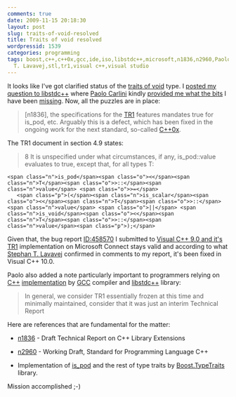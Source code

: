 ```yaml
---
comments: true
date: 2009-11-15 20:18:30
layout: post
slug: traits-of-void-resolved
title: Traits of void resolved
wordpressid: 1539
categories: programming
tags: boost,c++,c++0x,gcc,ide,iso,libstdc++,microsoft,n1836,n2960,Paolo Carlini,programming,project,Stephan
  T. Lavavej,stl,tr1,visual c++,visual studio
---
```


It looks like I've got clarified status of the [traits of void](/?p=1519) type. I [posted my question to libstdc++](http://gcc.gnu.org/ml/libstdc++/2009-11/msg00041.html) where [Paolo Carlini](http://blogs.oracle.com/pcarlini/) kindly [provided me what the bits](http://gcc.gnu.org/ml/libstdc++/2009-11/msg00042.html) I have been [missing](http://groups.google.com/group/comp.std.c++/browse_thread/thread/01381d52adc619d6/). Now, all the puzzles are in place:





> [n1836], the specifications for the [TR1](http://en.wikipedia.org/wiki/C%2B%2B_Technical_Report_1) features mandates true for is_pod<void>, etc. Arguably this is a defect, which has been fixed in the ongoing work for the next standard, so-called [C++0x](http://en.wikipedia.org/wiki/C%2B%2B0x).





The TR1 document in section 4.9 states:




> 8 It is unspecified under what circumstances, if any, is_pod::value evaluates to true, except that, for all types T:



    
    <span class="n">is_pod</span><span class="o"><</span><span class="n">T</span><span class="o">>::</span><span class="n">value</span> <span class="o">>=</span>
       <span class="p">(</span><span class="n">is_scalar</span><span class="o"><</span><span class="n">T</span><span class="o">>::</span><span class="n">value</span> <span class="o">||</span> <span class="n">is_void</span><span class="o"><</span><span class="n">T</span><span class="o">>::</span><span class="n">value</span><span class="p">);</span>





Given that, the bug report [ID:458570](https://connect.microsoft.com/VisualStudio/feedback/ViewFeedback.aspx?FeedbackID=458570#details) I submitted to [Visual C++ 9.0 and it's TR1](http://channel9.msdn.com/shows/Going+Deep/Stephan-T-Lavavej-Digging-into-C-Technical-Report-1-TR1/) implementation on Microsoft Connect stays valid and according to what [Stephan T. Lavavej](http://nuwen.net/stl.html) confirmed in comments to my report, it's been fixed in Visual C++ 10.0.





Paolo also added a note particularly important to programmers relying on [C++](http://www.open-std.org/jtc1/sc22/wg21/) [implementation](http://gcc.gnu.org/onlinedocs/gcc/C_002b_002b-Implementation.html) by [GCC](http://gcc.gnu.org/) compiler and [libstdc++](http://gcc.gnu.org/libstdc++/) library:





> In general, we consider TR1 essentially frozen at this time and minimally maintained, consider that it was just an interim Technical Report





Here are references that are fundamental for the matter:






  * [n1836](http://www.open-std.org/jtc1/sc22/wg21/docs/papers/2005/n1836.pdf) - Draft Technical Report on C++ Library Extensions


  * [n2960](http://www.open-std.org/jtc1/sc22/wg21/docs/papers/2009/n2960.pdf) - Working Draft, Standard for Programming Language C++


  * Implementation of [is_pod<T>](http://www.boost.org/doc/libs/1_40_0/libs/type_traits/doc/html/boost_typetraits/reference/is_pod.html) and the rest of type traits by [Boost.TypeTraits](http://www.boost.org/doc/libs/1_40_0/libs/type_traits/doc/html/index.html) library.





Mission accomplished ;-)
